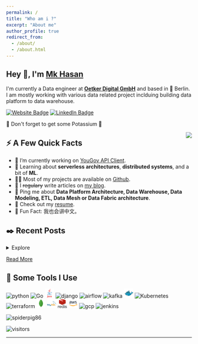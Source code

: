 ```yaml
---
permalink: /
title: "Who am i ?"
excerpt: "About me"
author_profile: true
redirect_from: 
  - /about/
  - /about.html
---
```


<h2>Hey 👋, I'm <a href="https://mk-hasan.github.io/">Mk Hasan</a></h2>
<p>I'm currently a Data engineer at <strong><a href="https://www.oetkerdigital.com/">Oetker Digital GmbH</a></strong> and based in 🌁 Berlin. I am mostly working with various data related project inclduing building data platform to data warehouse.</p>
<p><a href="https://mk-hasan.github.io"><img src="https://img.shields.io/badge/mk--hasan.github.io-Data%20Nerd-green?style=flat-square&amp;labelColor=4E69C8&amp;logo=Firefox&amp;link=https://stanleylim.me" alt="Website Badge"></a> <a href="https://www.linkedin.com/in/md-kamrul-hasan-824a06a4/"><img src="https://img.shields.io/badge/mk--hasan-LinkedIn-blue&amp;labelColor=0077B5&amp;logo=LinkedIn&amp;link=https://www.linkedin.com/in/md-kamrul-hasan-824a06a4/" alt="LinkedIn Badge"></a></p>
<p>🍌 Don't forget to get some Potassium 🍌</p>
<img align="right" src="https://media1.giphy.com/media/13HgwGsXF0aiGY/giphy.gif" />
<h2>⚡️ A Few Quick Facts</h2>
<ul>
<li>🔭 I’m currently working on <a href="https://github.com/mk-hasan/yougov-brandindex-python-client">YouGov API Client</a>.</li>
<li>🧐 Learning about <strong>serverless architectures</strong>, <strong>distributed systems</strong>, and a bit of <strong>ML</strong>.</li>
<li>👨‍💻 Most of my projects are available on <a href="https://github.com/mk-hasan">Github</a>.</li>
<li>📝 I <del>regulary</del> write articles on <a href="https://mk-hasan.github.io">my blog</a>.</li>
<li>💬 Ping me about <strong>Data Platform Architecture, Data Warehouse, Data Modeling, ETL, Data Mesh or Data Fabric architecture</strong>.</li>
<li>📙 Check out my <a href="https://mk-hasan.github.io/cv/">resume</a>.</li>
<li>🎉 Fun Fact: 我也会讲中文。</li>
</ul>
<h2>✒️ Recent Posts</h2>
<details>
    <summary>Explore</summary>
    <li><a target="_blank" href="https://mk-hasan.github.io/posts/2020/12/blog-post-6/">Anatomy of Semi-Structured(JSON) data with PYSPARK</a></li><li><a target="_blank" href="https://mk-hasan.github.io/posts/2020/10/blog-post-5/">Anomaly Detection with Docker, Filebeat, Kafka, ELK Stack and Machine Learning (Part -1)</a></li><li><a target="_blank" href="https://mk-hasan.github.io/posts/2020/07/blog-post-5/">https://mk-hasan.github.io/posts/2020/07/blog-post-5/</a></li><li><a target="_blank" href="https://mk-hasan.github.io/posts/2020/04/blog-post-4/">What is Adjusted Rand Index and How it works!
</a></li><li><a target="_blank" href="https://mk-hasan.github.io/posts/2019/10/blog-post-4/">Deploying YOLO Object Detection Model With DeepLearning 4 Java & Apache Flink in Kubernets Cluster Using Raspberry PI!</a></li><li><a target="_blank" href="https://mk-hasan.github.io/posts/2020/04/blog-post-4/">What is Adjusted Rand Index and How it works!
</a></li><li><a target="_blank" href="https://mk-hasan.github.io/posts/2019/08/blog-post-4/">Training and Vizualizing Self Organizing Map(SOM) with Numerical Data</a></li>
</details>
<p><a target="_blank" href="https://blog.stanleylim.me">Read More</a></p>
<h2>🚀 Some Tools I Use</h2>
<p align="left">
<img src="https://cdn.jsdelivr.net/gh/devicons/devicon/icons/python/python-original.svg" alt="python" width="25" height="25" />
<img src="https://cdn.jsdelivr.net/gh/devicons/devicon/icons/go/go-original.svg" alt="Go" width="25" height="25" />
<img src="https://raw.githubusercontent.com/devicons/devicon/master/icons/java/java-original-wordmark.svg" alt="java" width="25" height="25" />
<img src="https://cdn.jsdelivr.net/gh/devicons/devicon/icons/django/django-plain.svg" alt="django" width="25" height="25" />
<img src="https://cdn.jsdelivr.net/gh/devicons/devicon/icons/gapacheairflow/apacheairflow-original.svg" alt="airflow" width="25" height="25" />
<img src="https://cdn.jsdelivr.net/gh/devicons/devicon/icons/apachekafka/apachekafka-original.svg" alt="kafka" width="25" height="25" />
<img src="https://raw.githubusercontent.com/devicons/devicon/master/icons/docker/docker-original.svg" alt="Docker" width="25" height="25" />
<img src="https://www.vectorlogo.zone/logos/kubernetes/kubernetes-icon.svg" alt="Kubernetes" width="25" height="25" />
<img src="https://cdn.jsdelivr.net/gh/devicons/devicon/icons/terraform/terraform-original.svg" alt="terraform" width="25" height="25" />

<img src="https://raw.githubusercontent.com/devicons/devicon/master/icons/mongodb/mongodb-original.svg" alt="mongodb" width="25" height="25" />
<img src="https://raw.githubusercontent.com/devicons/devicon/master/icons/mysql/mysql-original-wordmark.svg" alt="mysql" width="25" height="25" />
<img src="https://raw.githubusercontent.com/devicons/devicon/master/icons/redis/redis-original-wordmark.svg" alt="redis" width="25" height="25" />

<img src="https://raw.githubusercontent.com/github/explore/80688e429a7d4ef2fca1e82350fe8e3517d3494d/topics/aws/aws.png" alt="aws" width="25" height="25" />
<img src="https://www.vectorlogo.zone/logos/google_cloud/google_cloud-icon.svg" alt="gcp" width="25" height="25" />

<img src="https://cdn.jsdelivr.net/gh/devicons/devicon/icons/jenkins/jenkins-original.svg" alt="jenkins" width="25" height="25" />
</p>
<img src="https://github-readme-stats.vercel.app/api?username=mk-hasan&show_icons=true&count_private=true" alt="spiderpig86" />
<p><img src="https://visitor-badge.glitch.me/badge?page_id=mk-hasan.mk-hasan" alt="visitors"></p>

------

